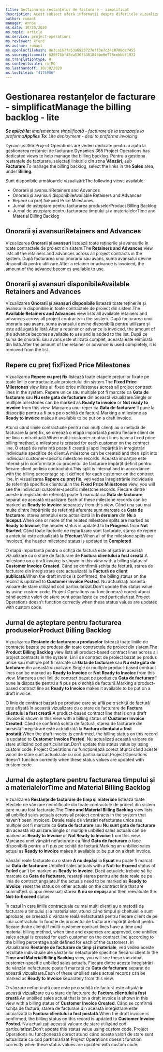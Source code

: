 ```yaml
---
title: Gestionarea restanțelor de facturare - simplificat
description: Acest subiect oferă informații despre diferitele vizualizări disponibile pentru a fi utilizate la gestionarea restantei de facturare.
author: rumant
manager: Annbe
ms.date: 10/26/2020
ms.topic: article
ms.service: project-operations
ms.reviewer: kfend
ms.author: rumant
ms.openlocfilehash: 0e3ca167fa53a6923727eff3e7c34c8706dc7455
ms.sourcegitcommit: 625878bf48ea530f3381843be0e778cebbbf1922
ms.translationtype: HT
ms.contentlocale: ro-RO
ms.lasthandoff: 10/30/2020
ms.locfileid: "4176986"
---
```

# <a name="manage-the-billing-backlog---lite"></a><span data-ttu-id="4f8f0-103">Gestionarea restanțelor de facturare - simplificat</span><span class="sxs-lookup"><span data-stu-id="4f8f0-103">Manage the billing backlog - lite</span></span>

<span data-ttu-id="4f8f0-104">_**Se aplică la:** implementare simplificată - facturare de la tranzacție la proforma_</span><span class="sxs-lookup"><span data-stu-id="4f8f0-104">_**Applies To:** Lite deployment - deal to proforma invoicing_</span></span>

<span data-ttu-id="4f8f0-105">Dynamics 365 Project Operations are vederi dedicate pentru a ajuta la gestionarea restantei de facturare.</span><span class="sxs-lookup"><span data-stu-id="4f8f0-105">Dynamics 365 Project Operations has dedicated views to help manage the billing backlog.</span></span> <span data-ttu-id="4f8f0-106">Pentru a gestiona restanțele de facturare, selectați linkurile din zona **Vânzări**, sub **Facturare**.</span><span class="sxs-lookup"><span data-stu-id="4f8f0-106">To manage the billing backlog, select the links in the **Sales** area, under **Billing**.</span></span> 

<span data-ttu-id="4f8f0-107">Sunt disponibile următoarele vizualizări:</span><span class="sxs-lookup"><span data-stu-id="4f8f0-107">The following views available:</span></span>

- <span data-ttu-id="4f8f0-108">Onorarii și avansuri</span><span class="sxs-lookup"><span data-stu-id="4f8f0-108">Retainers and Advances</span></span>
- <span data-ttu-id="4f8f0-109">Onorarii și avansuri disponibile</span><span class="sxs-lookup"><span data-stu-id="4f8f0-109">Available Retainers and Advances</span></span>
- <span data-ttu-id="4f8f0-110">Repere cu preț fix</span><span class="sxs-lookup"><span data-stu-id="4f8f0-110">Fixed Price Milestones</span></span>
- <span data-ttu-id="4f8f0-111">Jurnal de așteptare pentru facturarea produselor</span><span class="sxs-lookup"><span data-stu-id="4f8f0-111">Product Billing Backlog</span></span>
- <span data-ttu-id="4f8f0-112">Jurnal de așteptare pentru facturarea timpului și a materialelor</span><span class="sxs-lookup"><span data-stu-id="4f8f0-112">Time and Material Billing Backlog</span></span>

## <a name="retainers-and-advances"></a><span data-ttu-id="4f8f0-113">Onorarii și avansuri</span><span class="sxs-lookup"><span data-stu-id="4f8f0-113">Retainers and Advances</span></span>

<span data-ttu-id="4f8f0-114">Vizualizarea **Onorarii și avansuri** listează toate reținerile și avansurile în toate contractele de proiect din sistem.</span><span class="sxs-lookup"><span data-stu-id="4f8f0-114">The **Retainers and Advances** view lists all the retainers and advances across all project contracts in the system.</span></span> <span data-ttu-id="4f8f0-115">După facturarea unui onorariu sau avans, suma avansului devine disponibilă pentru utilizare.</span><span class="sxs-lookup"><span data-stu-id="4f8f0-115">After a retainer or advance is invoiced, the amount of the advance becomes available to use.</span></span>

## <a name="available-retainers-and-advances"></a><span data-ttu-id="4f8f0-116">Onorarii și avansuri disponibile</span><span class="sxs-lookup"><span data-stu-id="4f8f0-116">Available Retainers and Advances</span></span>

<span data-ttu-id="4f8f0-117">Vizualizarea **Onorarii și avansuri disponibile** listează toate reținerile și avansurile disponibile în toate contractele de proiect din sistem.</span><span class="sxs-lookup"><span data-stu-id="4f8f0-117">The **Available Retainers and Advances** view lists all available retainers and advances across all project contracts in the system.</span></span> <span data-ttu-id="4f8f0-118">După facturarea unui onorariu sau avans, suma avansului devine disponibilă pentru utilizare și este adăugată la listă.</span><span class="sxs-lookup"><span data-stu-id="4f8f0-118">After a retainer or advance is invoiced, the amount of the advance becomes available to use and is added to the list.</span></span> <span data-ttu-id="4f8f0-119">După ce suma de onorariu sau avans este utilizată complet, aceasta este eliminată din listă.</span><span class="sxs-lookup"><span data-stu-id="4f8f0-119">After the amount of the retainer or advance is used completely, it is removed from the list.</span></span>

## <a name="fixed-price-milestones"></a><span data-ttu-id="4f8f0-120">Repere cu preț fix</span><span class="sxs-lookup"><span data-stu-id="4f8f0-120">Fixed Price Milestones</span></span>

<span data-ttu-id="4f8f0-121">Vizualizarea **Repere cu preț fix** listează toate etapele prețurilor fixate pe toate liniile contractuale ale proiectului din sistem.</span><span class="sxs-lookup"><span data-stu-id="4f8f0-121">The **Fixed Price Milestones** view lists all fixed price milestones across all project contract lines in the system.</span></span> <span data-ttu-id="4f8f0-122">Repere unice sau multiple pot fi marcate ca **Gata de facturare** sau **Nu este gata de facturare** din această vizualizare.</span><span class="sxs-lookup"><span data-stu-id="4f8f0-122">Single or multiple milestones can be marked as **Ready to invoice** or **Not ready to invoice** from this view.</span></span> <span data-ttu-id="4f8f0-123">Marcarea unui reper ca **Gata de facturare** îl pune la dispoziție pentru a fi pus pe o schiță de factură.</span><span class="sxs-lookup"><span data-stu-id="4f8f0-123">Marking a milestone as **Ready to invoice** makes it available to be put on a draft invoice.</span></span>

<span data-ttu-id="4f8f0-124">Atunci când liniile contractuale pentru mai mulți clienți au o metodă de facturare la preț fix, se creează o etapă importantă pentru fiecare client de pe linia contractuală.</span><span class="sxs-lookup"><span data-stu-id="4f8f0-124">When multi-customer contract lines have a fixed price billing method, a milestone is created for each customer on the contract line.</span></span> <span data-ttu-id="4f8f0-125">O etapă de referință poate fi creată și apoi împărțită în înregistrări individuale specifice de client.</span><span class="sxs-lookup"><span data-stu-id="4f8f0-125">A milestone can be created and then split into individual customer-specific milestone records.</span></span> <span data-ttu-id="4f8f0-126">Această împărțire este internă și în conformitate cu procentul de facturare împărțit definit pentru fiecare client pe linia contractului.</span><span class="sxs-lookup"><span data-stu-id="4f8f0-126">This split is internal and in accordance with the billing percentage split defined for each customer on the contract line.</span></span> <span data-ttu-id="4f8f0-127">În vizualizarea **Repere cu preț fix**, veți vedea înregistrările individuale de referință specifice clientului.</span><span class="sxs-lookup"><span data-stu-id="4f8f0-127">In the **Fixed Price Milestones** view, you will see the individual customer-specific milestone records.</span></span> <span data-ttu-id="4f8f0-128">Fiecare dintre aceste înregistrări de referință poate fi marcată ca **Gata de facturare** separat de această vizualizare.</span><span class="sxs-lookup"><span data-stu-id="4f8f0-128">Each of these milestone records can be marked as **Ready to Invoice** separately from this view.</span></span> <span data-ttu-id="4f8f0-129">Când una sau mai multe dintre împărțirile de referință aferente sunt marcate ca **Gata de facturare**, starea antetului este actualizată la **În derulare** din **Nu a început**.</span><span class="sxs-lookup"><span data-stu-id="4f8f0-129">When one or more of the related milestone splits are marked as **Ready to Invoice**, the header status is updated to **In Progress** from **Not Started**.</span></span> <span data-ttu-id="4f8f0-130">Când toate facturile de repartizare sunt facturate, starea de repere a antetului este actualizată la **Efectuat**.</span><span class="sxs-lookup"><span data-stu-id="4f8f0-130">When all of the milestone splits are invoiced, the header milestone status is updated to **Completed**.</span></span>

<span data-ttu-id="4f8f0-131">O etapă importantă pentru o schiță de factură este afișată în această vizualizare cu o stare de facturare de **Factura clientului a fost creată**.</span><span class="sxs-lookup"><span data-stu-id="4f8f0-131">A milestone on a draft invoice is shown in this view with a billing status of **Customer Invoice Created**.</span></span> <span data-ttu-id="4f8f0-132">Când se confirmă schița de factură, starea de facturare din înregistrare este actualizată la **Factură de client publicată**.</span><span class="sxs-lookup"><span data-stu-id="4f8f0-132">When the draft invoice is confirmed, the billing status on the record is updated to **Customer Invoice Posted**.</span></span> <span data-ttu-id="4f8f0-133">Nu actualizați această valoare de stare utilizând cod particularizat.</span><span class="sxs-lookup"><span data-stu-id="4f8f0-133">Don't update this status value by using custom code.</span></span> <span data-ttu-id="4f8f0-134">Project Operations nu funcționează corect atunci când aceste valori de stare sunt actualizate cu cod particularizat.</span><span class="sxs-lookup"><span data-stu-id="4f8f0-134">Project Operations doesn't function correctly when these status values are updated with custom code.</span></span>

## <a name="product-billing-backlog"></a><span data-ttu-id="4f8f0-135">Jurnal de așteptare pentru facturarea produselor</span><span class="sxs-lookup"><span data-stu-id="4f8f0-135">Product Billing Backlog</span></span>

<span data-ttu-id="4f8f0-136">Vizualizarea **Restante de facturare a produselor** listează toate liniile de contracte bazate pe produse din toate contractele de proiect din sistem.</span><span class="sxs-lookup"><span data-stu-id="4f8f0-136">The **Product Billing Backlog** view lists all product-based contract lines across all project contracts in the system.</span></span> <span data-ttu-id="4f8f0-137">Linii de contract de proiect bazat pe produs unice sau multiple pot fi marcate ca **Gata de facturare** sau **Nu este gata de facturare** din această vizualizare.</span><span class="sxs-lookup"><span data-stu-id="4f8f0-137">Single or multiple product-based contract lines can be marked as **Ready to Invoice** or **Not Ready to Invoice** from this view.</span></span> <span data-ttu-id="4f8f0-138">Marcarea unei linii de contract bazat pe produs ca **Gata de facturare** îl pune la dispoziție pentru a fi pus pe o schiță de factură.</span><span class="sxs-lookup"><span data-stu-id="4f8f0-138">Marking a product-based contract line as **Ready to Invoice** makes it available to be put on a draft invoice.</span></span>

<span data-ttu-id="4f8f0-139">O linie de contract bazată pe produse care se află pe o schiță de factură este afișată în această vizualizare cu o stare de facturare de **Factura clientului a fost creată**.</span><span class="sxs-lookup"><span data-stu-id="4f8f0-139">A product-based contract line that is on a draft invoice is shown in this view with a billing status of **Customer Invoice Created**.</span></span> <span data-ttu-id="4f8f0-140">Când se confirmă schița de factură, starea de facturare din această înregistrare este actualizată la **Factura clientului a fost postată**.</span><span class="sxs-lookup"><span data-stu-id="4f8f0-140">When the draft invoice is confirmed, the billing status on this record is updated to **Customer Invoice Posted**.</span></span> <span data-ttu-id="4f8f0-141">Nu actualizați această valoare de stare utilizând cod particularizat.</span><span class="sxs-lookup"><span data-stu-id="4f8f0-141">Don't update this status value by using custom code.</span></span> <span data-ttu-id="4f8f0-142">Project Operations nu funcționează corect atunci când aceste valori de stare sunt actualizate cu cod particularizat.</span><span class="sxs-lookup"><span data-stu-id="4f8f0-142">Project Operations doesn't function correctly when these status values are updated with custom code.</span></span>

## <a name="time-and-material-billing-backlog"></a><span data-ttu-id="4f8f0-143">Jurnal de așteptare pentru facturarea timpului și a materialelor</span><span class="sxs-lookup"><span data-stu-id="4f8f0-143">Time and Material Billing Backlog</span></span>

<span data-ttu-id="4f8f0-144">Vizualizarea **Restanțe de facturare de timp și materiale** listează toate efectele de vânzare necotificate din toate contractele de proiect din sistem care nu au fost facturate.</span><span class="sxs-lookup"><span data-stu-id="4f8f0-144">The **Time and Material Billing Backlog** view lists all unbilled sales actuals across all project contracts in the system that haven't been invoiced.</span></span> <span data-ttu-id="4f8f0-145">Datele reale de vânzări nefacturate unice sau multiple pot fi marcate ca **Gata de facturare** sau **Nu sunt gata de facturare** din această vizualizare.</span><span class="sxs-lookup"><span data-stu-id="4f8f0-145">Single or multiple unbilled sales actuals can be marked as **Ready to Invoice** or **Not Ready to Invoice** from this view.</span></span> <span data-ttu-id="4f8f0-146">Marcarea unei vânzări nefacturate ca fiind **Gata de facturare** o face disponibilă pentru a fi pus pe schiță de factură.</span><span class="sxs-lookup"><span data-stu-id="4f8f0-146">Marking an unbilled sales actual as **Ready to Invoice** makes it available to be put on a draft invoice.</span></span>

<span data-ttu-id="4f8f0-147">Vânzări reale facturate cu o stare **A nu depăși** la **Eșuat** nu poate fi marcat ca **Gata de facturare**.</span><span class="sxs-lookup"><span data-stu-id="4f8f0-147">Unbilled sales actuals with a **Not-to-Exceed** status of **Failed** can't be marked as **Ready to Invoice**.</span></span> <span data-ttu-id="4f8f0-148">Dacă actualele trebuie să fie marcate ca **Gata de facturare**, resetați starea pentru alte date reale de pe linia de contract angajate.</span><span class="sxs-lookup"><span data-stu-id="4f8f0-148">If the actuals need to be marked as **Ready to Invoice**, reset the status on other actuals on the contract line that are committed.</span></span> <span data-ttu-id="4f8f0-149">și apoi reevaluați starea **A nu se depăși**.</span><span class="sxs-lookup"><span data-stu-id="4f8f0-149">and then reevaluate the **Not-to-Exceed** status.</span></span>

<span data-ttu-id="4f8f0-150">În cazul în care liniile contractuale cu mai mulți clienți au o metodă de facturare a timpului și a materialelor, atunci când timpul și cheltuielile sunt aprobate, se creează o vânzare reală nefacturată pentru fiecare client de pe linia contractului în funcție de procentul de facturare împărțit definit pentru fiecare dintre clienți.</span><span class="sxs-lookup"><span data-stu-id="4f8f0-150">If multi-customer contract lines have a time and material billing method, when time and expenses are approved, one unbilled sales actual is created for each customer on the contract line according to the billing percentage split defined for each of the customers.</span></span> <span data-ttu-id="4f8f0-151">În vizualizarea **Restanțe de facturare de timp și materiale**, veți vedea aceste rezultate individuale ale vânzărilor nefacturate specifice fiecărui client.</span><span class="sxs-lookup"><span data-stu-id="4f8f0-151">In the **Time and Material Billing Backlog** view, you will see these individual customer-specific unbilled sales actuals.</span></span> <span data-ttu-id="4f8f0-152">Fiecare dintre aceste înregistrări de vânzări nefacturate poate fi marcată ca **Gata de facturare** separat de această vizualizare.</span><span class="sxs-lookup"><span data-stu-id="4f8f0-152">Each of these unbilled sales actual records can be marked as **Ready to Invoice** separately from this view.</span></span>

<span data-ttu-id="4f8f0-153">O vânzare nefacturată care este pe o schiță de factură este afișată în această vizualizare cu o stare de facturare de **Factura clientului a fost creată**.</span><span class="sxs-lookup"><span data-stu-id="4f8f0-153">An unbilled sales actual that is on a draft invoice is shown in this view with a billing status of **Customer Invoice Created**.</span></span> <span data-ttu-id="4f8f0-154">Când se confirmă schița de factură, starea de facturare din această înregistrare este actualizată la **Factura clientului a fost postată**.</span><span class="sxs-lookup"><span data-stu-id="4f8f0-154">When the draft invoice is confirmed, the billing status on this record is updated to **Customer Invoice Posted**.</span></span> <span data-ttu-id="4f8f0-155">Nu actualizați această valoare de stare utilizând cod particularizat.</span><span class="sxs-lookup"><span data-stu-id="4f8f0-155">Don't update this status value using custom code.</span></span> <span data-ttu-id="4f8f0-156">Project Operations nu funcționează corect atunci când aceste valori de stare sunt actualizate cu cod particularizat.</span><span class="sxs-lookup"><span data-stu-id="4f8f0-156">Project Operations doesn't function correctly when these status values are updated with custom code.</span></span>
